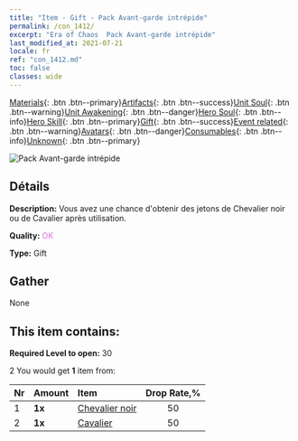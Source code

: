 ```yaml
---
title: "Item - Gift - Pack Avant-garde intrépide"
permalink: /con_1412/
excerpt: "Era of Chaos  Pack Avant-garde intrépide"
last_modified_at: 2021-07-21
locale: fr
ref: "con_1412.md"
toc: false
classes: wide
---
```

 [Materials](/ItemsFR/){: .btn .btn--primary}[Artifacts](/ItemsFR/Artifacts/){: .btn .btn--success}[Unit Soul](/ItemsFR/UnitSoul/){: .btn .btn--warning}[Unit Awakening](/ItemsFR/UnitAwakening/){: .btn .btn--danger}[Hero Soul](/ItemsFR/HeroSoul/){: .btn .btn--info}[Hero Skill](/ItemsFR/HeroSkill/){: .btn .btn--primary}[Gift](/ItemsFR/Gift/){: .btn .btn--success}[Event related](/ItemsFR/Events/){: .btn .btn--warning}[Avatars](/ItemsFR/Avatars/){: .btn .btn--danger}[Consumables](/ItemsFR/Consumables/){: .btn .btn--info}[Unknown](/ItemsFR/Unknown/){: .btn .btn--primary}

 ![Pack Avant-garde intrépide](/images/t/i_907026.png)

## Détails
 **Description:** Vous avez une chance d'obtenir des jetons de Chevalier noir ou de Cavalier après utilisation.

 **Quality:** <span style="color: #DA70D6">OK</span>

 **Type:** Gift

## Gather

  None

## This item contains:

 **Required Level to open:** 30

 2 You would get **1** item  from:

  | Nr | Amount |     Item    | Drop Rate,% |
  |:---|:-------|:------------|:---------:|
  | 1 |  **1x** | [Chevalier noir](/ItemsFR/unt_213/) | 50 | 
  | 2 |  **1x** | [Cavalier ](/ItemsFR/unt_195/) | 50 | 
